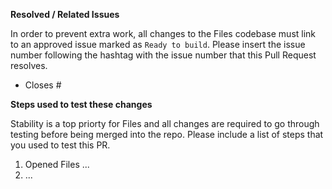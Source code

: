 <!-- 
🚨🚨🚨🚨🚨🚨🚨🚨🚨🚨🚨🚨🚨🚨🚨🚨🚨🚨🚨🚨🚨
I ACKNOWLEDGE THE FOLLOWING BEFORE PROCEEDING:
1. PR may be deleted if it is not following the template
2. Try not to make duplicates. Do a quick search before posting
3. Add a clear title starting with "Feature:" or "Fix:"
-->

**Resolved / Related Issues**

In order to prevent extra work, all changes to the Files codebase must link to an approved issue marked as `Ready to build`. Please insert the issue number following the hashtag with the issue number that this Pull Request resolves.
- Closes #

**Steps used to test these changes**

Stability is a top priorty for Files and all changes are required to go through testing before being merged into the repo. Please include a list of steps that you used to test this PR.

1. Opened Files ...
2. ...
